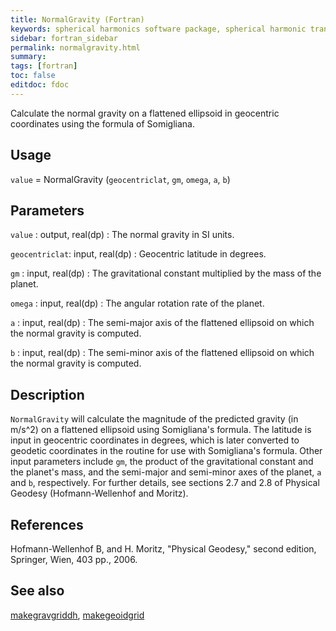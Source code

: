 ```yaml
---
title: NormalGravity (Fortran)
keywords: spherical harmonics software package, spherical harmonic transform, legendre functions, multitaper spectral analysis, fortran, Python, gravity, magnetic field
sidebar: fortran_sidebar
permalink: normalgravity.html
summary:
tags: [fortran]
toc: false
editdoc: fdoc
---
```


Calculate the normal gravity on a flattened ellipsoid in geocentric coordinates using the formula of Somigliana.

## Usage

`value` = NormalGravity (`geocentriclat`, `gm`, `omega`, `a`, `b`)

## Parameters

`value` : output, real(dp)
:   The normal gravity in SI units.

`geocentriclat`: input, real(dp)
:   Geocentric latitude in degrees.

`gm` : input, real(dp)
:   The gravitational constant multiplied by the mass of the planet.

`omega` : input, real(dp)
:   The angular rotation rate of the planet.

`a` : input, real(dp)
:   The semi-major axis of the flattened ellipsoid on which the normal gravity is computed.

`b` : input, real(dp)
:   The semi-minor axis of the flattened ellipsoid on which the normal gravity is computed.

## Description

`NormalGravity` will calculate the magnitude of the predicted gravity (in m/s^2) on a flattened ellipsoid using Somigliana's formula. The latitude is input in geocentric coordinates in degrees, which is later converted to geodetic coordinates in the routine for use with Somigliana's formula. Other input parameters include `gm`, the product of the gravitational constant and the planet's mass, and the semi-major and semi-minor axes of the planet, `a` and `b`, respectively. For further details, see sections 2.7 and 2.8 of Physical Geodesy (Hofmann-Wellenhof and Moritz).

## References

Hofmann-Wellenhof B, and H. Moritz, "Physical Geodesy," second edition, Springer, Wien, 403 pp., 2006.

## See also

[makegravgriddh](makegravgriddh.html), [makegeoidgrid](makegeoidgrid.html)
